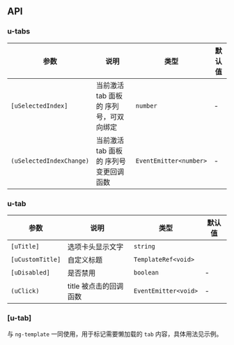 ## API

### u-tabs

| 参数                     | 说明                                   | 类型                   | 默认值 |
| ------------------------ | -------------------------------------- | ---------------------- | ------ |
| `[uSelectedIndex]`       | 当前激活 tab 面板的 序列号，可双向绑定 | `number`               | -      |
| `(uSelectedIndexChange)` | 当前激活 tab 面板的 序列号变更回调函数 | `EventEmitter<number>` | -      |

### u-tab

| 参数             | 说明                   | 类型                 | 默认值 |
| ---------------- | ---------------------- | -------------------- | ------ |
| `[uTitle]`       | 选项卡头显示文字       | `string`             |        |
| `[uCustomTitle]` | 自定义标题             | `TemplateRef<void>`  |        |
| `[uDisabled]`    | 是否禁用               | `boolean`            | -      |
| `(uClick)`       | title 被点击的回调函数 | `EventEmitter<void>` | -      |

### [u-tab]

与 `ng-template` 一同使用，用于标记需要懒加载的 `tab` 内容，具体用法见示例。
